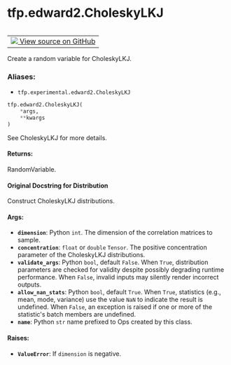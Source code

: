 <div itemscope itemtype="http://developers.google.com/ReferenceObject">
<meta itemprop="name" content="tfp.edward2.CholeskyLKJ" />
<meta itemprop="path" content="Stable" />
</div>

# tfp.edward2.CholeskyLKJ


<table class="tfo-notebook-buttons tfo-api" align="left">

<td>
  <a target="_blank" href="https://github.com/tensorflow/probability/blob/master/tensorflow_probability/python/experimental/edward2/interceptor.py">
    <img src="https://www.tensorflow.org/images/GitHub-Mark-32px.png" />
    View source on GitHub
  </a>
</td></table>



Create a random variable for CholeskyLKJ.

### Aliases:

* `tfp.experimental.edward2.CholeskyLKJ`


``` python
tfp.edward2.CholeskyLKJ(
    *args,
    **kwargs
)
```



<!-- Placeholder for "Used in" -->

See CholeskyLKJ for more details.

#### Returns:

RandomVariable.


#### Original Docstring for Distribution

Construct CholeskyLKJ distributions.

#### Args:


* <b>`dimension`</b>: Python `int`. The dimension of the correlation matrices
  to sample.
* <b>`concentration`</b>: `float` or `double` `Tensor`. The positive concentration
  parameter of the CholeskyLKJ distributions.
* <b>`validate_args`</b>: Python `bool`, default `False`. When `True`, distribution
  parameters are checked for validity despite possibly degrading runtime
  performance. When `False`, invalid inputs may silently render incorrect
  outputs.
* <b>`allow_nan_stats`</b>: Python `bool`, default `True`. When `True`, statistics
  (e.g., mean, mode, variance) use the value `NaN` to indicate the
  result is undefined. When `False`, an exception is raised if one or
  more of the statistic's batch members are undefined.
* <b>`name`</b>: Python `str` name prefixed to Ops created by this class.


#### Raises:


* <b>`ValueError`</b>: If `dimension` is negative.